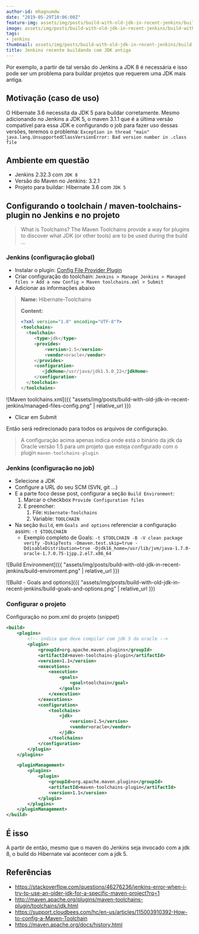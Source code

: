 ```yaml
---
author-id: mhagnumdw
date: "2019-05-29T10:06:00Z"
feature-img: assets/img/posts/build-with-old-jdk-in-recent-jenkins/build-with-old-jdk-in-recent-jenkins-banner.jpeg
image: assets/img/posts/build-with-old-jdk-in-recent-jenkins/build-with-old-jdk-in-recent-jenkins-banner.jpeg
tags:
- jenkins
thumbnail: assets/img/posts/build-with-old-jdk-in-recent-jenkins/build-with-old-jdk-in-recent-jenkins-banner.jpeg
title: Jenkins recente buildando com JDK antiga
---
```


Por exemplo, a partir de tal versão do Jenkins a JDK 8 é necessária e isso pode ser um problema para buildar projetos que requerem uma JDK mais antiga.

<!--more-->

## Motivação (caso de uso)

O Hibernate 3.6 necessita da JDK 5 para buildar corretamente. Mesmo adicionando no Jenkins a JDK 5, o maven 3.1.1 que é a última versão compatível para essa JDK e configurando o job para fazer uso dessas versões, teremos o problema: `Exception in thread "main" java.lang.UnsupportedClassVersionError: Bad version number in .class file`

## Ambiente em questão

- Jenkins 2.32.3 com `JDK 8`
- Versão do Maven no Jenkins: 3.2.1
- Projeto para buildar: Hibernate 3.6 com `JDK 5`

## Configurando o toolchain / maven-toolchains-plugin no Jenkins e no projeto

> What is Toolchains? The Maven Toolchains provide a way for plugins to discover what JDK (or other tools) are to be used during the build ...

### Jenkins (configuração global)

- Instalar o plugin: [Config File Provider Plugin](https://wiki.jenkins.io/display/JENKINS/Config+File+Provider+Plugin)
- Criar configuração do toolchain: `Jenkins > Manage Jenkins > Managed files > Add a new Config > Maven toolchains.xml > Submit`
- Adicionar as informações abaixo

> **Name:**
> Hibernate-Toolchains
>
> **Content:**
>
> ```xml
> <?xml version="1.0" encoding="UTF-8"?>
> <toolchains>
>   <toolchain>
>      <type>jdk</type>
>      <provides>
>          <version>1.5</version>
>          <vendor>oracle</vendor>
>      </provides>
>      <configuration>
>         <jdkHome>/usr/java/jdk1.5.0_22</jdkHome>
>      </configuration>
>   </toolchain>
> </toolchains>
> ```
>
![Maven toolchains.xml]({{ "assets/img/posts/build-with-old-jdk-in-recent-jenkins/managed-files-config.png" | relative_url }})

- Clicar em Submit

Então será redirecionado para todos os arquivos de configuração.

> A configuração acima apenas indica onde está o binário da jdk da Oracle versão 1.5 para um projeto que esteja configurado com o plugin `maven-toolchains-plugin`

### Jenkins (configuração no job)

- Selecione a JDK
- Configure a URL do seu SCM (SVN, git ...)
- E a parte foco desse post, configurar a seção `Build Environment`:
  1. Marcar o checkbox `Provide Configuration files`
  1. E preencher:
     1. File: `Hibernate-Toolchains`
     1. Variable: `TOOLCHAIN`
- Na seção `Build`, em `Goals and options` referenciar a configuração assim: `-t $TOOLCHAIN`
  - Exemplo completo de Goals: `-t $TOOLCHAIN -B -V clean package verify -DskipTests -Dmaven.test.skip=true -DdisableDistribution=true -Djdk16_home=/usr/lib/jvm/java-1.7.0-oracle-1.7.0.75-1jpp.2.el7.x86_64`

![Build Environment]({{ "assets/img/posts/build-with-old-jdk-in-recent-jenkins/build-enviroment.png" | relative_url }})

![Build - Goals and options]({{ "assets/img/posts/build-with-old-jdk-in-recent-jenkins/build-goals-and-options.png" | relative_url }})

### Configurar o projeto

Configuração no pom.xml do projeto (snippet)

```xml
<build>
    <plugins>
        <!-- indica que deve compilar com jdk 5 da oracle -->
        <plugin>
            <groupId>org.apache.maven.plugins</groupId>
            <artifactId>maven-toolchains-plugin</artifactId>
            <version>1.1</version>
            <executions>
                <execution>
                    <goals>
                        <goal>toolchain</goal>
                    </goals>
                </execution>
            </executions>
            <configuration>
                <toolchains>
                    <jdk>
                        <version>1.5</version>
                        <vendor>oracle</vendor>
                    </jdk>
                </toolchains>
            </configuration>
        </plugin>
    </plugins>

    <pluginManagement>
        <plugins>
            <plugin>
                <groupId>org.apache.maven.plugins</groupId>
                <artifactId>maven-toolchains-plugin</artifactId>
                <version>1.1</version>
            </plugin>
        </plugins>
    </pluginManagement>
</build>
```

## É isso

A partir de então, mesmo que o maven do Jenkins seja invocado com a jdk 8, o build do Hibernate vai acontecer com a jdk 5.

## Referências

- <https://stackoverflow.com/questions/46276236/jenkins-error-when-i-try-to-use-an-older-jdk-for-a-specific-maven-project?rq=1>
- <http://maven.apache.org/plugins/maven-toolchains-plugin/toolchains/jdk.html>
- <https://support.cloudbees.com/hc/en-us/articles/115003910392-How-to-config-a-Maven-Toolchain>
- <https://maven.apache.org/docs/history.html>
